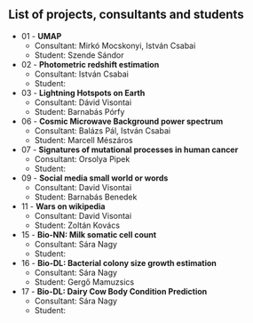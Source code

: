 ## List of projects, consultants and students

* 01 - **UMAP**
  * Consultant: Mirkó Mocskonyi, István Csabai
  * Student: Szende Sándor
* 02 - **Photometric redshift estimation**
  * Consultant: István Csabai
  * Student: 
* 03 - **Lightning Hotspots on Earth**
  * Consultant: Dávid Visontai
  * Student: Barnabás Pórfy
* 06 - **Cosmic Microwave Background power spectrum** 
  * Consultant: Balázs Pál, István Csabai
  * Student: Marcell Mészáros
* 07 - **Signatures of mutational processes in human cancer** 
  * Consultant: Orsolya Pipek
  * Student: 
* 09 - **Social media small world or words** 
  * Consultant: David Visontai
  * Student: Barnabás Benedek
* 11 - **Wars on wikipedia** 
  * Consultant: David Visontai
  * Student: Zoltán Kovács
* 15 - **Bio-NN: Milk somatic cell count**
  * Consultant: Sára Nagy
  * Student: 
* 16 - **Bio-DL: Bacterial colony size growth estimation**
  * Consultant: Sára Nagy
  * Student: Gergő Mamuzsics 
* 17 - **Bio-DL: Dairy Cow Body Condition Prediction**
  * Consultant: Sára Nagy
  * Student: 
